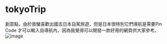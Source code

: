 # tokyoTrip
創意點，由於我蠻喜歡出國去日本自駕旅遊，但是日本很特別它們導航是需要Pin Code 才可以輸入自導航內，因為我覺得可以開發一款好用的網頁供大家參考。
![image](https://github.com/user-attachments/assets/4efe5c1b-a433-4099-bb53-052bfdd9ab53)
